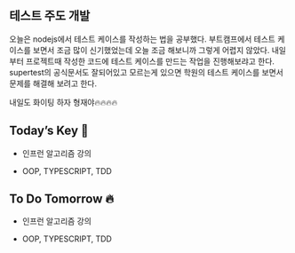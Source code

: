 ## 테스트 주도 개발  

오늘은 nodejs에서 테스트 케이스를 작성하는 법을 공부했다. 부트캠프에서 테스트 케이스를 보면서 조금 많이 신기했었는데 오늘 조금 해보니까 그렇게 어렵지 않았다. 내일부터 프로젝트때 작성한 코드에 테스트 케이스를 만드는 작업을 진행해보랴고 한다. supertest의 공식문서도 잘되어있고 모르는게 있으면 학원의 테스트 케이스를 보면서 문제를 해결해 보려고 한다.

내일도 화이팅 하자 형재야🔥🔥🔥🔥  

## Today’s Key 🔑

- 인프런 알고리즘 강의

- OOP, TYPESCRIPT, TDD

## To Do Tomorrow 🔥

- 인프런 알고리즘 강의

- OOP, TYPESCRIPT, TDD